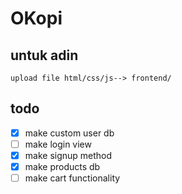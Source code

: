 # OKopi

## untuk adin
``````
upload file html/css/js--> frontend/
``````
## todo
- [x] make custom user db
- [ ] make login view
- [x] make signup method
- [x] make products db
- [ ] make cart functionality
